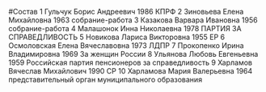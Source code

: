 #Состав
1 Гульчук Борис Андреевич 1986 КПРФ
2 Зиновьева Елена Михайловна 1963 собрание-работа
3 Казакова Варвара Ивановна 1956 собрание-работа
4 Малашонок Инна Николаевна 1978 ПАРТИЯ ЗА СПРАВЕДЛИВОСТЬ
5 Новикова Лариса Викторовна 1955 ЕР
6 Осмоловская Елена Вячеславовна 1973 ЛДПР
7 Прокопенко Ирина Владимировна 1969 За женщин России
8 Ульянова Любовь Евгеньевна 1959 Российская партия пенсионеров за справедливость
9 Харламов Вячеслав Михайлович 1990 СР
10 Харламова Мария Валерьевна 1964 представительный орган муниципального образования
